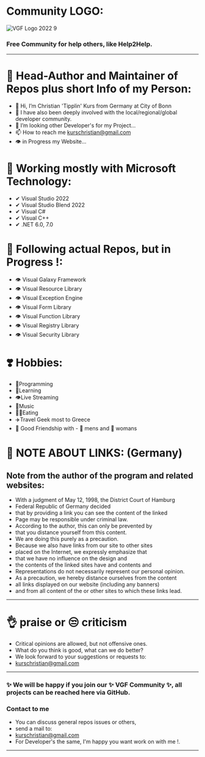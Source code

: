 # Community LOGO:
![VGF Logo 2022 9](https://user-images.githubusercontent.com/40143278/152175762-3abbf383-da5e-4da9-aa29-51652d93654c.jpg)
### Free Community for help others, like Help2Help.
----
# 🧑 Head-Author and Maintainer of Repos plus short Info of my Person:
- 👋 Hi, I’m Christian 'Tipplin' Kurs from Germany at City of Bonn
- 👀 I have also been deeply involved with the local/regional/global developer community.
- 💞️ I’m looking other Developer's for my Project...
- 📫 How to reach me kurschristian@gmail.com
- 👁️ in Progress my Website...

# 🧑 Working mostly with Microsoft Technology:
- ✔ Visual Studio 2022
- ✔ Visual Studio Blend 2022
- ✔ Visual C#
- ✔ Visual C++
- ✔ .NET 6.0, 7.0
# 🧑 Following actual Repos, but in Progress !:
- 👁️ Visual Galaxy Framework
- 👁️ Visual Resource Library
- 👁️ Visual Exception Engine
- 👁️ Visual Form Library
- 👁️ Visual Function Library
- 👁️ Visual Registry Library
- 👁️ Visual Security Library
# ❣️ Hobbies: 
- 🧑Programming
- 🧓Learning 
- 👁️Live Streaming
- 📯Music
- 🍔🌭Eating 
- ✈️Travel Geek most to Greece
- 🧑 Good Friendship with - 👨 mens and 👧 womans
# 🧑 NOTE ABOUT LINKS: (Germany)
## Note from the author of the program and related websites:
- With a judgment of May 12, 1998, the District Court of Hamburg
- Federal Republic of Germany decided
- that by providing a link you can see the content of the linked
- Page may be responsible under criminal law.
- According to the author, this can only be prevented by
- that you distance yourself from this content.
- We are doing this purely as a precaution.
- Because we also have links from our site to other sites
- placed on the Internet, we expressly emphasize that
- that we have no influence on the design and
- the contents of the linked sites have and contents and
- Representations do not necessarily represent our personal opinion.
- As a precaution, we hereby distance ourselves from the content
- all links displayed on our website (including any banners)
- and from all content of the or other sites to which these links lead.
----
# 👌 praise or 😒 criticism
- Critical opinions are allowed, but not offensive ones.
- What do you think is good, what can we do better?
- We look forward to your suggestions or requests to:
- kurschristian@gmail.com
----
### ✨ We will be happy if you join our ✨ VGF Community ✨, all projects can be reached here via GitHub.
<!---
Tipplin/Tipplin is a ✨ special ✨ repository because its `README.md` (this file) appears on your GitHub profile.
You can click the Preview link to take a look at your changes.
--->
### Contact to me 
- You can discuss general repos issues or others,
- send a mail to: 
- kurschristian@gmail.com
- For Developer's the same, I'm happy you want work on with me !.
----


